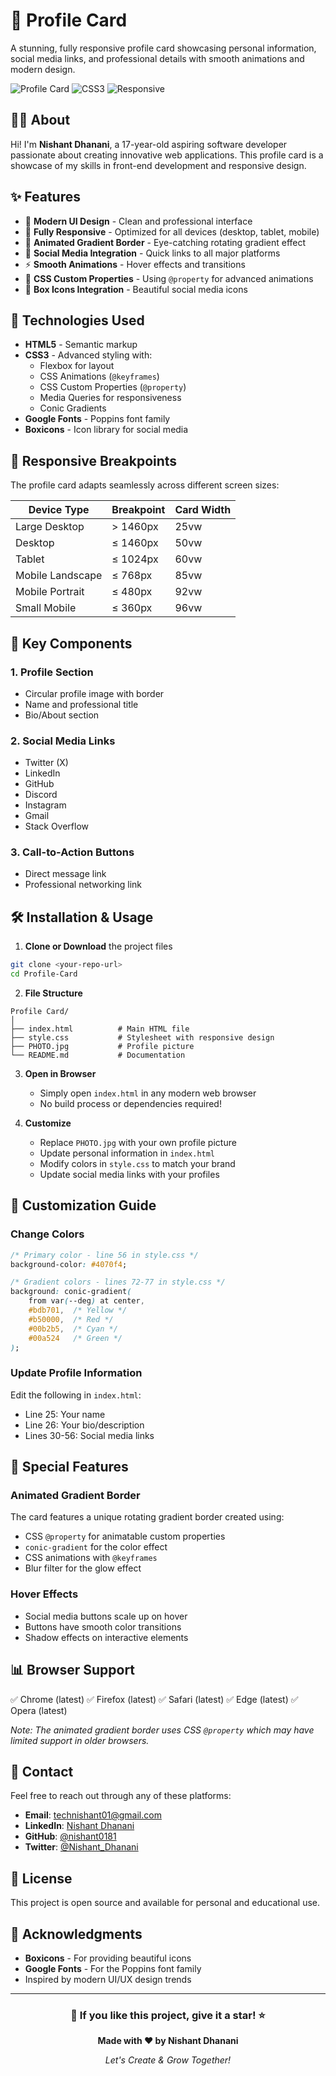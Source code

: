 # 🎴 Profile Card 

A stunning, fully responsive profile card showcasing personal information, social media links, and professional details with smooth animations and modern design.

![Profile Card](https://img.shields.io/badge/HTML5-E34F26?style=for-the-badge&logo=html5&logoColor=white)
![CSS3](https://img.shields.io/badge/CSS3-1572B6?style=for-the-badge&logo=css3&logoColor=white)
![Responsive](https://img.shields.io/badge/Responsive-100%25-brightgreen?style=for-the-badge)

## 👨‍💻 About

Hi! I'm **Nishant Dhanani**, a 17-year-old aspiring software developer passionate about creating innovative web applications. This profile card is a showcase of my skills in front-end development and responsive design.

## ✨ Features

- 🎨 **Modern UI Design** - Clean and professional interface
- 📱 **Fully Responsive** - Optimized for all devices (desktop, tablet, mobile)
- 🌈 **Animated Gradient Border** - Eye-catching rotating gradient effect
- 🔗 **Social Media Integration** - Quick links to all major platforms
- ⚡ **Smooth Animations** - Hover effects and transitions
- 🎯 **CSS Custom Properties** - Using `@property` for advanced animations
- 💫 **Box Icons Integration** - Beautiful social media icons

## 🚀 Technologies Used

- **HTML5** - Semantic markup
- **CSS3** - Advanced styling with:
  - Flexbox for layout
  - CSS Animations (`@keyframes`)
  - CSS Custom Properties (`@property`)
  - Media Queries for responsiveness
  - Conic Gradients
- **Google Fonts** - Poppins font family
- **Boxicons** - Icon library for social media

## 📱 Responsive Breakpoints

The profile card adapts seamlessly across different screen sizes:

| Device Type | Breakpoint | Card Width |
|------------|------------|------------|
| Large Desktop | > 1460px | 25vw |
| Desktop | ≤ 1460px | 50vw |
| Tablet | ≤ 1024px | 60vw |
| Mobile Landscape | ≤ 768px | 85vw |
| Mobile Portrait | ≤ 480px | 92vw |
| Small Mobile | ≤ 360px | 96vw |

## 🎯 Key Components

### 1. Profile Section
- Circular profile image with border
- Name and professional title
- Bio/About section

### 2. Social Media Links
- Twitter (X)
- LinkedIn
- GitHub
- Discord
- Instagram
- Gmail
- Stack Overflow

### 3. Call-to-Action Buttons
- Direct message link
- Professional networking link

## 🛠️ Installation & Usage

1. **Clone or Download** the project files
```bash
git clone <your-repo-url>
cd Profile-Card
```

2. **File Structure**
```
Profile Card/
│
├── index.html          # Main HTML file
├── style.css           # Stylesheet with responsive design
├── PHOTO.jpg           # Profile picture
└── README.md           # Documentation
```

3. **Open in Browser**
   - Simply open `index.html` in any modern web browser
   - No build process or dependencies required!

4. **Customize**
   - Replace `PHOTO.jpg` with your own profile picture
   - Update personal information in `index.html`
   - Modify colors in `style.css` to match your brand
   - Update social media links with your profiles

## 🎨 Customization Guide

### Change Colors
```css
/* Primary color - line 56 in style.css */
background-color: #4070f4;

/* Gradient colors - lines 72-77 in style.css */
background: conic-gradient(
    from var(--deg) at center,
    #bdb701,  /* Yellow */
    #b50000,  /* Red */
    #00b2b5,  /* Cyan */
    #00a524   /* Green */
);
```

### Update Profile Information
Edit the following in `index.html`:
- Line 25: Your name
- Line 26: Your bio/description
- Lines 30-56: Social media links

## 🌟 Special Features

### Animated Gradient Border
The card features a unique rotating gradient border created using:
- CSS `@property` for animatable custom properties
- `conic-gradient` for the color effect
- CSS animations with `@keyframes`
- Blur filter for the glow effect

### Hover Effects
- Social media buttons scale up on hover
- Buttons have smooth color transitions
- Shadow effects on interactive elements

## 📊 Browser Support

✅ Chrome (latest)
✅ Firefox (latest)
✅ Safari (latest)
✅ Edge (latest)
✅ Opera (latest)

*Note: The animated gradient border uses CSS `@property` which may have limited support in older browsers.*

## 📧 Contact

Feel free to reach out through any of these platforms:

- **Email**: technishant01@gmail.com
- **LinkedIn**: [Nishant Dhanani](https://www.linkedin.com/in/nishant-dhanani)
- **GitHub**: [@nishant0181](https://github.com/nishant0181)
- **Twitter**: [@Nishant_Dhanani](https://x.com/Nishant_Dhanani)

## 📝 License

This project is open source and available for personal and educational use.

## 🙏 Acknowledgments

- **Boxicons** - For providing beautiful icons
- **Google Fonts** - For the Poppins font family
- Inspired by modern UI/UX design trends

---

<div align="center">

### 🌟 If you like this project, give it a star! ⭐

**Made with ❤️ by Nishant Dhanani**

*Let's Create & Grow Together!*

</div>
